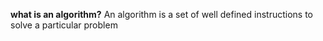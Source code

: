 **what is an algorithm?**
An algorithm is a set of well defined instructions to solve a particular problem
